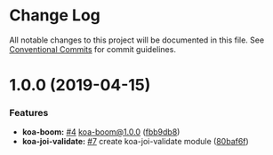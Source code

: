 # Change Log

All notable changes to this project will be documented in this file.
See [Conventional Commits](https://conventionalcommits.org) for commit guidelines.

# 1.0.0 (2019-04-15)


### Features

* **koa-boom:** [#4](https://github.com/sigfox/javascript/issues/4) koa-boom@1.0.0 ([fbb9db8](https://github.com/sigfox/javascript/commit/fbb9db8))
* **koa-joi-validate:** [#7](https://github.com/sigfox/javascript/issues/7) create koa-joi-validate module ([80baf6f](https://github.com/sigfox/javascript/commit/80baf6f))
